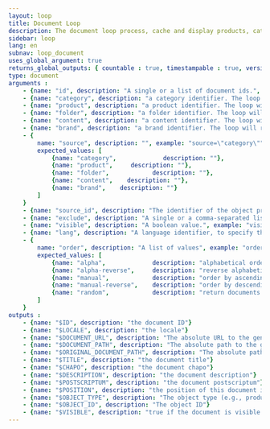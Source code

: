 ```yaml
---
layout: loop
title: Document Loop
description: The document loop process, cache and display products, categories, contents and folders documents.
sidebar: loop
lang: en
subnav: loop_document
uses_global_argument: true
returns_global_outputs: { countable : true, timestampable : true, versionable : false }
type: document
arguments :
    - {name: "id", description: "A single or a list of document ids.", example: "id=\"2\", id=\"1,4,7\""}
    - {name: "category", description: "a category identifier. The loop will return this category's documents", example: "category=\"2\""}
    - {name: "product", description: "a product identifier. The loop will return this product's documents", example: "product=\"2\""}
    - {name: "folder", description: "a folder identifier. The loop will return this folder's documents", example: "folder=\"2\""}
    - {name: "content", description: "a content identifier. The loop will return this content's documents", example: "content=\"2\""}
    - {name: "brand", description: "a brand identifier. The loop will return this brand's documents", example: "brand=\"2\""}
    - {
        name: "source", description: "", example: "source=\"category\"",
        expected_values: [
            {name: "category",             description: ""},
            {name: "product",     description: ""},
            {name: "folder",            description: ""},
            {name: "content",    description: ""},
            {name: "brand",    description: ""}
        ]
    }
    - {name: "source_id", description: "The identifier of the object provided in the \"source\" parameter. Only considered if the \"source\" argument is present", example: "source_id=\"2\""}
    - {name: "exclude", description: "A single or a comma-separated list of document IDs to exclude from the list.", example: "exclude=\"456,123\""}
    - {name: "visible", description: "A boolean value.", example: "visible=\"no\"", default: "*"}
    - {name: "lang", description: "A language identifier, to specify the language in which the document information will be returned"}
    - {
        name: "order", description: "A list of values", example: "order=\"alpha_reverse\"", default: "manual",
        expected_values: [
            {name: "alpha",             description: "alphabetical order on title"},
            {name: "alpha-reverse",     description: "reverse alphabetical order on title"},
            {name: "manual",            description: "order by ascending position"},
            {name: "manual-reverse",    description: "order by descending position"},
            {name: "random",            description: "return documents in pseudo-random order"}
        ]
    }
outputs :
    - {name: "$ID", description: "the document ID"}
    - {name: "$LOCALE", description: "the locale"}
    - {name: "$DOCUMENT_URL", description: "The absolute URL to the generated document"}
    - {name: "$DOCUMENT_PATH", description: "The absolute path to the generated document file"}
    - {name: "$ORIGINAL_DOCUMENT_PATH", description: "The absolute path to the original document file"}
    - {name: "$TITLE", description: "the document title"}
    - {name: "$CHAPO", description: "the document chapo"}
    - {name: "$DESCRIPTION", description: "the document description"}
    - {name: "$POSTSCRIPTUM", description: "the document postscriptum"}
    - {name: "$POSITION", description: "the position of this document in the object's document list"}
    - {name: "$OBJECT_TYPE", description: "The object type (e.g., produc, category, etc. see 'source' parameter for possible values)"}
    - {name: "$OBJECT_ID", description: "The object ID"}
    - {name: "$VISIBLE", description: "true if the document is visible. False otherwise"}
---
```

